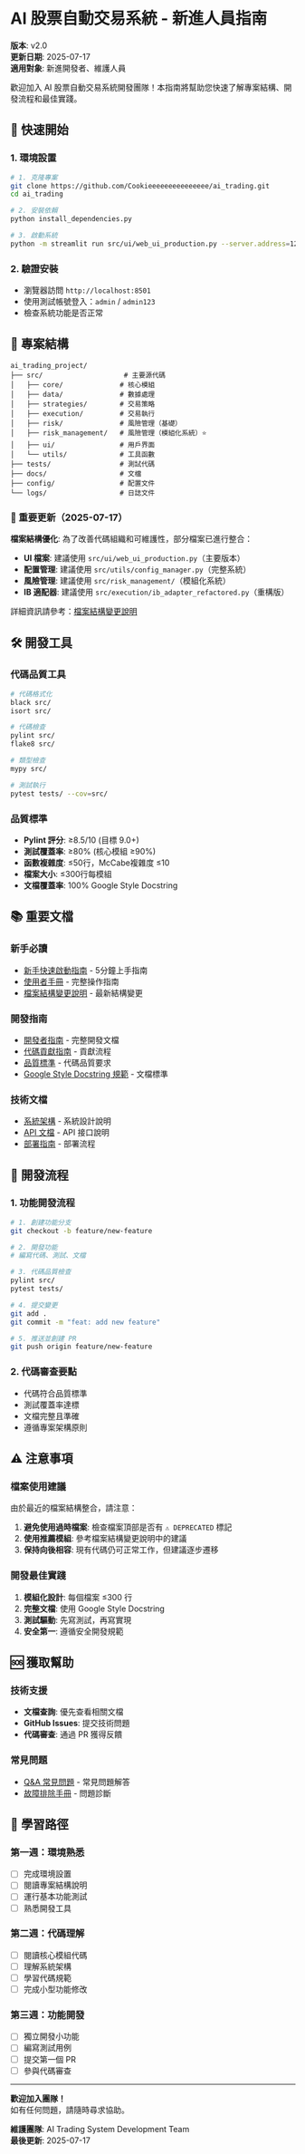 # AI 股票自動交易系統 - 新進人員指南

**版本**: v2.0  
**更新日期**: 2025-07-17  
**適用對象**: 新進開發者、維護人員

歡迎加入 AI 股票自動交易系統開發團隊！本指南將幫助您快速了解專案結構、開發流程和最佳實踐。

## 🚀 快速開始

### 1. 環境設置

```bash
# 1. 克隆專案
git clone https://github.com/Cookieeeeeeeeeeeeeee/ai_trading.git
cd ai_trading

# 2. 安裝依賴
python install_dependencies.py

# 3. 啟動系統
python -m streamlit run src/ui/web_ui_production.py --server.address=127.0.0.1 --server.port=8501
```

### 2. 驗證安裝

- 瀏覽器訪問 `http://localhost:8501`
- 使用測試帳號登入：`admin` / `admin123`
- 檢查系統功能是否正常

## 📁 專案結構

```
ai_trading_project/
├── src/                    # 主要源代碼
│   ├── core/              # 核心模組
│   ├── data/              # 數據處理
│   ├── strategies/        # 交易策略
│   ├── execution/         # 交易執行
│   ├── risk/              # 風險管理（基礎）
│   ├── risk_management/   # 風險管理（模組化系統）⭐
│   ├── ui/                # 用戶界面
│   └── utils/             # 工具函數
├── tests/                 # 測試代碼
├── docs/                  # 文檔
├── config/                # 配置文件
└── logs/                  # 日誌文件
```

### 🔄 重要更新（2025-07-17）

**檔案結構優化**: 為了改善代碼組織和可維護性，部分檔案已進行整合：

- **UI 檔案**: 建議使用 `src/ui/web_ui_production.py`（主要版本）
- **配置管理**: 建議使用 `src/utils/config_manager.py`（完整系統）
- **風險管理**: 建議使用 `src/risk_management/`（模組化系統）
- **IB 適配器**: 建議使用 `src/execution/ib_adapter_refactored.py`（重構版）

詳細資訊請參考：[檔案結構變更說明](檔案結構變更說明.md)

## 🛠️ 開發工具

### 代碼品質工具

```bash
# 代碼格式化
black src/
isort src/

# 代碼檢查
pylint src/
flake8 src/

# 類型檢查
mypy src/

# 測試執行
pytest tests/ --cov=src/
```

### 品質標準

- **Pylint 評分**: ≥8.5/10 (目標 9.0+)
- **測試覆蓋率**: ≥80% (核心模組 ≥90%)
- **函數複雜度**: ≤50行，McCabe複雜度 ≤10
- **檔案大小**: ≤300行每模組
- **文檔覆蓋率**: 100% Google Style Docstring

## 📚 重要文檔

### 新手必讀
- [新手快速啟動指南](新手快速啟動指南.md) - 5分鐘上手指南
- [使用者手冊](使用者手冊/README.md) - 完整操作指南
- [檔案結構變更說明](檔案結構變更說明.md) - 最新結構變更

### 開發指南
- [開發者指南](開發者指南/README.md) - 完整開發文檔
- [代碼貢獻指南](開發者指南/代碼貢獻指南.md) - 貢獻流程
- [品質標準](開發者指南/品質標準.md) - 代碼品質要求
- [Google Style Docstring 規範](開發者指南/Google_Style_Docstring_規範.md) - 文檔標準

### 技術文檔
- [系統架構](開發者指南/系統架構.md) - 系統設計說明
- [API 文檔](開發者指南/API文檔.md) - API 接口說明
- [部署指南](開發者指南/部署指南.md) - 部署流程

## 🔧 開發流程

### 1. 功能開發流程

```bash
# 1. 創建功能分支
git checkout -b feature/new-feature

# 2. 開發功能
# 編寫代碼、測試、文檔

# 3. 代碼品質檢查
pylint src/
pytest tests/

# 4. 提交變更
git add .
git commit -m "feat: add new feature"

# 5. 推送並創建 PR
git push origin feature/new-feature
```

### 2. 代碼審查要點

- 代碼符合品質標準
- 測試覆蓋率達標
- 文檔完整且準確
- 遵循專案架構原則

## ⚠️ 注意事項

### 檔案使用建議

由於最近的檔案結構整合，請注意：

1. **避免使用過時檔案**: 檢查檔案頂部是否有 `⚠️ DEPRECATED` 標記
2. **使用推薦模組**: 參考檔案結構變更說明中的建議
3. **保持向後相容**: 現有代碼仍可正常工作，但建議逐步遷移

### 開發最佳實踐

1. **模組化設計**: 每個檔案 ≤300 行
2. **完整文檔**: 使用 Google Style Docstring
3. **測試驅動**: 先寫測試，再寫實現
4. **安全第一**: 遵循安全開發規範

## 🆘 獲取幫助

### 技術支援
- **文檔查詢**: 優先查看相關文檔
- **GitHub Issues**: 提交技術問題
- **代碼審查**: 通過 PR 獲得反饋

### 常見問題
- [Q&A 常見問題](Q&A常見問題.md) - 常見問題解答
- [故障排除手冊](使用者手冊/故障排除手冊.md) - 問題診斷

## 🎯 學習路徑

### 第一週：環境熟悉
- [ ] 完成環境設置
- [ ] 閱讀專案結構說明
- [ ] 運行基本功能測試
- [ ] 熟悉開發工具

### 第二週：代碼理解
- [ ] 閱讀核心模組代碼
- [ ] 理解系統架構
- [ ] 學習代碼規範
- [ ] 完成小型功能修改

### 第三週：功能開發
- [ ] 獨立開發小功能
- [ ] 編寫測試用例
- [ ] 提交第一個 PR
- [ ] 參與代碼審查

---

**歡迎加入團隊！**  
如有任何問題，請隨時尋求協助。

**維護團隊**: AI Trading System Development Team  
**最後更新**: 2025-07-17
